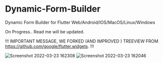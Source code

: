# Dynamic-Form-Builder
Dynamic Form Builder for Flutter Web/Android/IOS/MacOS/Linux/Windows

On Progress.. 
Read me will be updated.

!!! IMPORTANT MESSAGE, WE FORKED (AND IMPROVED ) TREEVIEW FROM https://github.com/google/flutter.widgets. !!!

![Screenshot 2022-03-23 162308](https://user-images.githubusercontent.com/50709618/159709374-f532f55d-2b92-4d1a-b1a7-e7151c7c15e2.png)
![Screenshot 2022-03-23 162046](https://user-images.githubusercontent.com/50709618/159708915-aedd2022-7b07-4def-970d-1a5f1db14f76.png)
